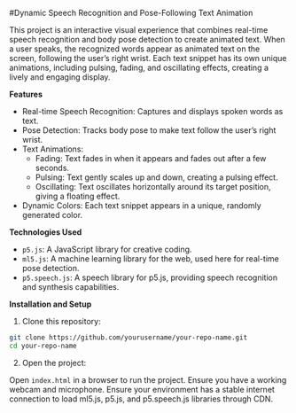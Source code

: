#Dynamic Speech Recognition and Pose-Following Text Animation

This project is an interactive visual experience that combines real-time speech recognition and body pose detection to create animated text. When a user speaks, the recognized words appear as animated text on the screen, following the user’s right wrist. Each text snippet has its own unique animations, including pulsing, fading, and oscillating effects, creating a lively and engaging display.

**Features**

* Real-time Speech Recognition: Captures and displays spoken words as text.
* Pose Detection: Tracks body pose to make text follow the user’s right wrist.
* Text Animations:
  -  Fading: Text fades in when it appears and fades out after a few seconds.
  -  Pulsing: Text gently scales up and down, creating a pulsing effect.
  -  Oscillating: Text oscillates horizontally around its target position, giving a floating effect.
* Dynamic Colors: Each text snippet appears in a unique, randomly generated color.

**Technologies Used**

* `p5.js`: A JavaScript library for creative coding.
* `ml5.js`: A machine learning library for the web, used here for real-time pose detection.
* `p5.speech.js`: A speech library for p5.js, providing speech recognition and synthesis capabilities.

**Installation and Setup**

1. Clone this repository:

```bash
git clone https://github.com/yourusername/your-repo-name.git
cd your-repo-name
```
2. Open the project:

Open `index.html` in a browser to run the project. Ensure you have a working webcam and microphone.
Ensure your environment has a stable internet connection to load ml5.js, p5.js, and p5.speech.js libraries through CDN.

